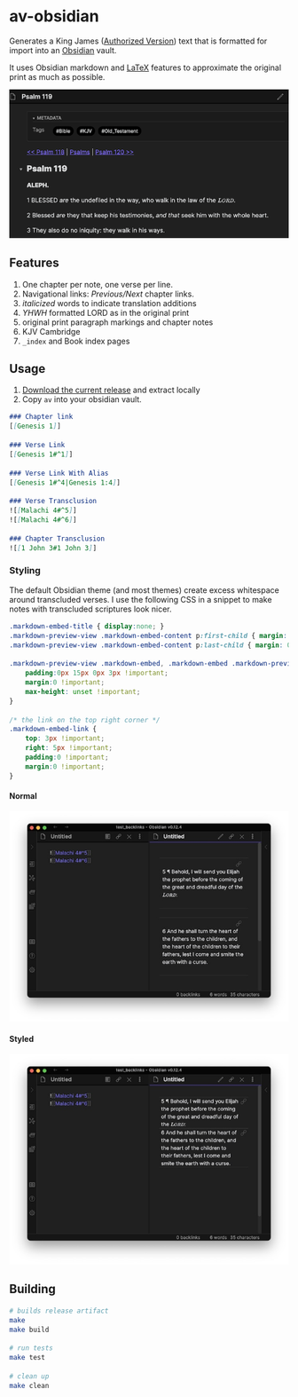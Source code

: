 # av-obsidian
Generates a King James ([Authorized Version](https://en.wikipedia.org/wiki/King_James_Version)) text that is formatted for import into an [Obsidian](https://obsidian.md/) vault.

It uses Obsidian markdown and [LaTeX](https://en.wikipedia.org/wiki/LaTeX) features to approximate the original print as much as possible.

<img src="doc/example.png" alt="drawing" width="700"/>

## Features

1. One chapter per note, one verse per line.
1. Navigational links: *Previous/Next* chapter links.
1. _italicized_ words to indicate translation additions
1. _YHWH_ formatted LORD as in the original print
1. original print paragraph markings and chapter notes
1. KJV Cambridge
1. `_index` and Book index pages

## Usage

1. [Download the current release](https://github.com/pmbauer/av-obsidian/releases/download/4c1c0dc/av-obsidian_4c1c0dc.tar.gz) and extract locally
2. Copy `av` into your obsidian vault.

```markdown
### Chapter link
[[Genesis 1]]

### Verse Link
[[Genesis 1#^1]]

### Verse Link With Alias
[[Genesis 1#^4|Genesis 1:4]]

### Verse Transclusion
![[Malachi 4#^5]]
![[Malachi 4#^6]]

### Chapter Transclusion
![[1 John 3#1 John 3]]
```

### Styling
The default Obsidian theme (and most themes) create excess whitespace around transcluded verses.  I use the following CSS in a snippet to make notes with transcluded scriptures look nicer.

```css
.markdown-embed-title { display:none; }
.markdown-preview-view .markdown-embed-content p:first-child { margin: 0 !important;}
.markdown-preview-view .markdown-embed-content p:last-child { margin: 0 !important;}

.markdown-preview-view .markdown-embed, .markdown-embed .markdown-preview-view {
    padding:0px 15px 0px 3px !important;
    margin:0 !important;
    max-height: unset !important;
}

/* the link on the top right corner */
.markdown-embed-link {
    top: 3px !important;
    right: 5px !important;
    padding:0 !important;
    margin:0 !important;
}
```
#### Normal
![normal](doc/normal.jpg)

#### Styled

![naked embeds](doc/naked_embeds.jpg)

## Building
```bash
# builds release artifact
make
make build

# run tests
make test

# clean up
make clean
```
